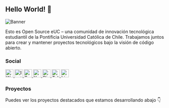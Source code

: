 ## Hello World! 👋

<img alt="Banner" src="https://github.com/user-attachments/assets/7ad7564e-2898-4b43-89be-c3346c62c236">

Esto es Open Source eUC – una comunidad de innovación tecnológica estudiantil de la Pontificia Universidad Católica de Chile.
Trabajamos juntos para crear y mantener proyectos tecnológicos bajo la visión de código abierto.

### Social

<a href="https://osuc.dev" target="_blank">
 <img title="Web" src="https://img.shields.io/badge/Website-2E3440?style=for-the-badge&logo=git&logoColor=white" height="25px">
</a>
<a href="https://www.instagram.com/osuc.dev/" target="_blank">
 <img title="Instagram" src="https://img.shields.io/badge/Instagram-2E3440?style=for-the-badge&logo=instagram&logoColor=white" height="25px">
</a>
<a href="https://twitter.com/OpenSource_eUC" target="_blank">
 <img title="Twitter" src="https://img.shields.io/twitter/follow/OpenSource_eUC?color=4d92ac&label=Twitter&logo=twitter&logoColor=white&style=for-the-badge&labelColor=2E3440" height="25px">
</a>
<a href="https://www.youtube.com/channel/UCgomWM2oXY-XcB1s1zJs7nw" target="_blank">
 <img title="YouTube" src="https://img.shields.io/youtube/channel/subscribers/UCgomWM2oXY-XcB1s1zJs7nw?color=BF616A&logo=YouTube&logoColor=white&style=for-the-badge&label=YouTube&labelColor=2E3440" height="25px">
</a>
<a href="https://discord.gg/VMXCNAvjPW" target="_blank">
 <img title="Discord" src="https://img.shields.io/discord/830899862278504479?color=876c98&label=discord&logo=discord&logoColor=white&style=for-the-badge&labelColor=2E3440" height="25px">
</a>
<a href="https://t.me/open_source_uc" target="_blank">
 <img title="Telegram" src="https://img.shields.io/badge/Telegram-2E3440?style=for-the-badge&logo=Telegram&logoColor=white" height="25px">
</a>
<a href="https://linkedin.com/company/open-source-euc" target="_blank">
 <img title="LinkedIn" src="https://img.shields.io/badge/LinkedIn-2E3440?style=for-the-badge&logo=linkedin&logoColor=white" height="25px">
</a>

### Proyectos

Puedes ver los proyectos destacados que estamos desarrollando abajo 👇
